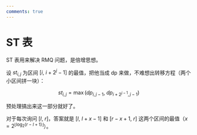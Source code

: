 ```yaml
---
comments: true
---
```


# ST 表

ST 表用来解决 RMQ 问题，是倍增思想。

设 $st_{i, j}$ 为区间 $[i,\ i+2^j-1]$ 的最值，把他当成 dp 来做，不难想出转移方程（两个小区间拼一块）：

$$st_{i, j} = \max(dp_{i, j-1},\ dp_{i+2^{j-1}, j-1})$$

预处理搞出来这一部分就好了。

对于每次询问 $[l,\ r]$，答案就是 $[l,\ l+x-1]$ 和 $[r-x+1,\ r]$ 这两个区间的最值（$x=2^{\lfloor\log_2(r-l+1)\rfloor}$）。
